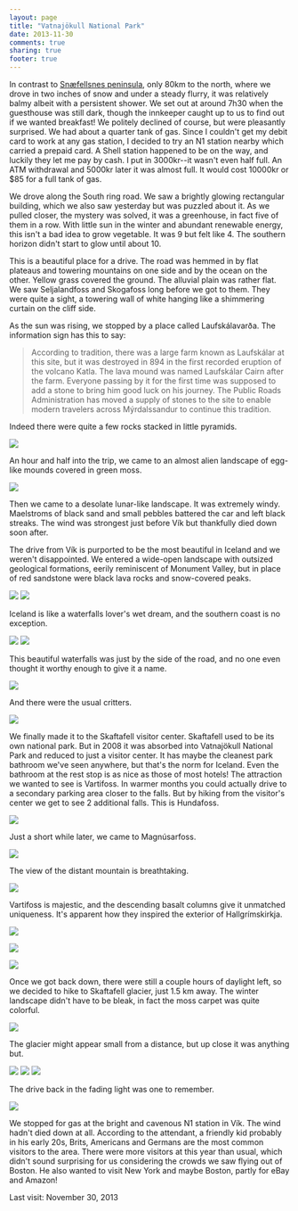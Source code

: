 ```yaml
---
layout: page
title: "Vatnajökull National Park"
date: 2013-11-30
comments: true
sharing: true
footer: true
---
```


In contrast to [Snæfellsnes peninsula](../snaefellsnes-peninsula), only 80km to the north, where we drove in two inches of snow and under a steady flurry, it was relatively balmy albeit with a persistent shower. We set out at around 7h30 when the guesthouse was still dark, though the innkeeper caught up to us to find out if we wanted breakfast! We politely declined of course, but were pleasantly surprised.  We had about a quarter tank of gas. Since I couldn't get my debit card to work at any gas station, I decided to try an N1 station nearby which carried a prepaid card.  A Shell station happened to be on the way, and luckily they let me pay by cash. I put in 3000kr--it wasn't even half full. An ATM withdrawal and 5000kr later it was almost full. It would cost 10000kr or $85 for a full tank of gas. 

We drove along the South ring road. We saw a brightly glowing rectangular building, which we also saw yesterday but was puzzled about it. As we pulled closer, the mystery was solved, it was a greenhouse, in fact five of them in a row. With little sun in the winter and abundant renewable energy, this isn't a bad idea to grow vegetable. It was 9 but felt like 4.  The southern horizon didn't start to glow until about 10.

This is a beautiful place for a drive. The road was hemmed in by flat plateaus and towering mountains on one side and by the ocean on the other.  Yellow grass covered the ground.  The alluvial plain was rather flat.  We saw Seljalandfoss and Skogafoss long before we got to them. They were quite a sight, a towering wall of white hanging like a shimmering curtain on the cliff side.

As the sun was rising, we stopped by a place called Laufskálavarða.  The information sign has this to say:

> According to tradition, there was a large farm known as Laufskálar at this site, but it was destroyed in 894 in the first recorded eruption of the volcano Katla.  The lava mound was named Laufskálar Cairn after the farm.  Everyone passing by it for the first time was supposed to add a stone to bring him good luck on his journey. The Public Roads Administration has moved a supply of stones to the site to enable modern travelers across Mýrdalssandur to continue this tradition.

Indeed there were quite a few rocks stacked in little pyramids. 

![](http://yentran.isamonkey.org/gallery/iceland/dsc_6942.jpg)

An hour and half into the trip, we came to an almost alien landscape of egg-like mounds covered in green moss. 

![](http://yentran.isamonkey.org/gallery/iceland/dsc_6956.jpg)

Then we came to a desolate lunar-like landscape.  It was extremely windy. Maelstroms of black sand and small pebbles battered the car and left black streaks. The wind was strongest just before Vík but thankfully died down soon after. 

The drive from Vík is purported to be the most beautiful in Iceland and we weren't disappointed. We entered a wide-open landscape with outsized geological formations, eerily reminiscent of Monument Valley, but in place of red sandstone were black lava rocks and snow-covered peaks.

![](http://yentran.isamonkey.org/gallery/iceland/dsc_6975.jpg)
![](http://yentran.isamonkey.org/gallery/iceland/dsc_6978.jpg)

Iceland is like a waterfalls lover's wet dream, and the southern coast is no exception.

![](http://yentran.isamonkey.org/gallery/iceland/dsc_6986.jpg)
![](http://yentran.isamonkey.org/gallery/iceland/dsc_6988.jpg)

This beautiful waterfalls was just by the side of the road, and no one even thought it worthy enough to give it a name.

![](http://yentran.isamonkey.org/gallery/iceland/dsc_6997.jpg)

And there were the usual critters.

![](http://yentran.isamonkey.org/gallery/iceland/dsc_6984.jpg)

We finally made it to the Skaftafell visitor center.  Skaftafell used to be its own national park. But in 2008 it was absorbed into Vatnajökull National Park and reduced to just a visitor center. It has maybe the cleanest park bathroom we've seen anywhere, but that's the norm for Iceland.  Even the bathroom at the rest stop is as nice as those of most hotels! The attraction we wanted to see is Vartifoss.  In warmer months you could actually drive to a secondary parking area closer to the falls.  But by hiking from the visitor's center we get to see 2 additional falls.  This is Hundafoss.

![](http://yentran.isamonkey.org/gallery/iceland/dsc_7036.jpg)

Just a short while later, we came to Magnúsarfoss.

![](http://yentran.isamonkey.org/gallery/iceland/dsc_7044.jpg)

The view of the distant mountain is breathtaking.

![](http://yentran.isamonkey.org/gallery/iceland/dsc_7041.jpg)

Vartifoss is majestic, and the descending basalt columns give it unmatched uniqueness.  It's apparent how they inspired the exterior of Hallgrímskirkja.

![](http://yentran.isamonkey.org/gallery/iceland/dsc_7071.jpg)

![](http://yentran.isamonkey.org/gallery/iceland/dsc_7074.jpg)

![](http://yentran.isamonkey.org/gallery/iceland/dsc_7087.jpg)

Once we got back down, there were still a couple hours of daylight left, so we decided to hike to Skaftafell glacier, just 1.5 km away.  The winter landscape didn't have to be bleak, in fact the moss carpet was quite colorful.

![](http://yentran.isamonkey.org/gallery/iceland/dsc_7155_6_7.jpg)

The glacier might appear small from a distance, but up close it was anything but.

![](http://yentran.isamonkey.org/gallery/iceland/dsc_7184.jpg)
![](http://yentran.isamonkey.org/gallery/iceland/dsc_7191.jpg)
![](http://yentran.isamonkey.org/gallery/iceland/dsc_7197.jpg)

The drive back in the fading light was one to remember.

![](http://yentran.isamonkey.org/gallery/iceland/dsc_7239.jpg)

We stopped for gas at the bright and cavenous N1 station in Vík. The wind hadn't died down at all.  According to the attendant, a friendly kid probably in his early 20s, Brits, Americans and Germans are the most common visitors to the area.  There were more visitors at this year than usual, which didn't sound surprising for us considering the crowds we saw flying out of Boston.  He also wanted to visit New York and maybe Boston, partly for eBay and Amazon!

Last visit: November 30, 2013